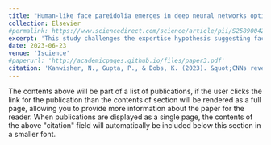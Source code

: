 ```yaml
---
title: "Human-like face pareidolia emerges in deep neural networks optimized for face and object recognition [Under Review]"
collection: Elsevier
#permalink: https://www.sciencedirect.com/science/article/pii/S2589004223000536
excerpt: 'This study challenges the expertise hypothesis suggesting face-specific brain mechanisms are domain-general, showing neural networks optimized for generic object categorization outperform those for face recognition in expert object discrimination. It highlights the computational implausibility of domain-general mechanisms being as effective as face-specific ones in specialized tasks.'
date: 2023-06-23
venue: 'Iscience'
#paperurl: 'http://academicpages.github.io/files/paper3.pdf'
citation: 'Kanwisher, N., Gupta, P., & Dobs, K. (2023). &quot;CNNs reveal the computational implausibility of the expertise hypothesis.&quot; <i>Iscience, 26(2)</i>.'
---
```


The contents above will be part of a list of publications, if the user clicks the link for the publication than the contents of section will be rendered as a full page, allowing you to provide more information about the paper for the reader. When publications are displayed as a single page, the contents of the above "citation" field will automatically be included below this section in a smaller font.
